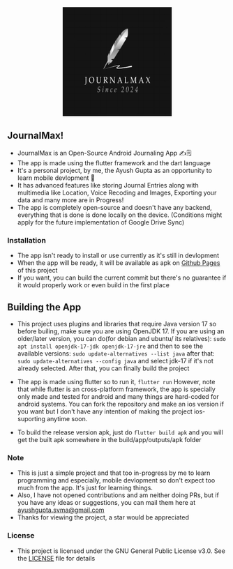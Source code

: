 
<div align="center">
    <img src="assets/AppIcon.png" alt="AppIcon", height="250", width = "250">
</div>

## JournalMax!
- JournalMax is an Open-Source Android Journaling App ✍️🗒️
- The app is made using the flutter framework and the dart language 
- It's a personal project, by me, the Ayush Gupta as an opportunity to learn mobile devlopment 📱
- It has advanced features like storing Journal Entries along with multimedia like Location, Voice Recoding and Images, Exporting your data and many more are in Progress!
- The app is completely open-source and doesn't have any backend, everything that is done is done locally on the device. (Conditions might apply for the future implementation of Google Drive Sync) 

### Installation
- The app isn't ready to install or use currently as it's still in devlopment
- When the app will be ready, it will be available as apk on [Github Pages](https://ayushglitchedout.github.io/journalmax) of this project
- If you want, you can build the current commit but there's no guarantee if it would properly work or even build in the first place

## Building the App
- This project uses plugins and libraries that require Java version 17 so before builing, make sure you are using OpenJDK 17. If you are using an older/later version, you can do(for debian and ubuntu/ its relatives):
    `sudo apt install openjdk-17-jdk openjdk-17-jre`
    and then to see the available versions:
    `sudo update-alternatives --list java`
    after that:
    `sudo update-alternatives --config java` 
    and select jdk-17 if it's not already selected. After that, you can finally build the project

- The app is made using flutter so to run it, 
   `flutter run`
   However, note that while flutter is an cross-platform framework, the app is specially only made and tested for android and many things are hard-coded for android systems. You can fork the repository and make an ios version if you want but I don't have any intention of making the project ios-suporting anytime soon.
- To build the release version apk, just do
    `flutter build apk`
    and you will get the built apk somewhere in the build/app/outputs/apk folder

### Note
- This is just a simple project and that too in-progress by me to learn programming and especially, mobile devlopment so don't expect too much from the app. It's just for learning things.
- Also, I have not opened contributions and am neither doing PRs, but if you have any ideas or suggestions, you can mail them here at ayushgupta.svma@gmail.com
- Thanks for viewing the project, a star would be appreciated
### License
- This project is licensed under the GNU General Public License v3.0. See the [LICENSE](./LICENSE) file for details
